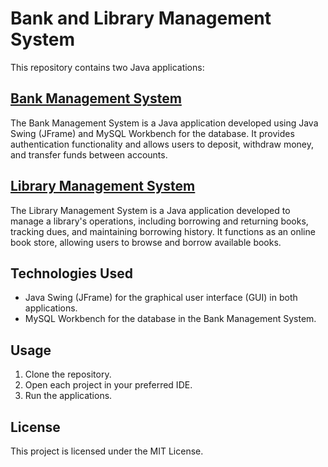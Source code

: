 # Bank and Library Management System

This repository contains two Java applications:

## [Bank Management System](../tree/bank_management)

The Bank Management System is a Java application developed using Java Swing (JFrame) and MySQL Workbench for the database. 
It provides authentication functionality and allows users to deposit, withdraw money, and transfer funds between accounts.

## [Library Management System](/tree/Library_Management(Task_2))

The Library Management System is a Java application developed to manage a library's operations, including borrowing and returning books, tracking dues, and maintaining borrowing history. 
It functions as an online book store, allowing users to browse and borrow available books.

## Technologies Used

- Java Swing (JFrame) for the graphical user interface (GUI) in both applications.
- MySQL Workbench for the database in the Bank Management System.

## Usage

1. Clone the repository.
2. Open each project in your preferred IDE.
3. Run the applications.

## License

This project is licensed under the MIT License.
